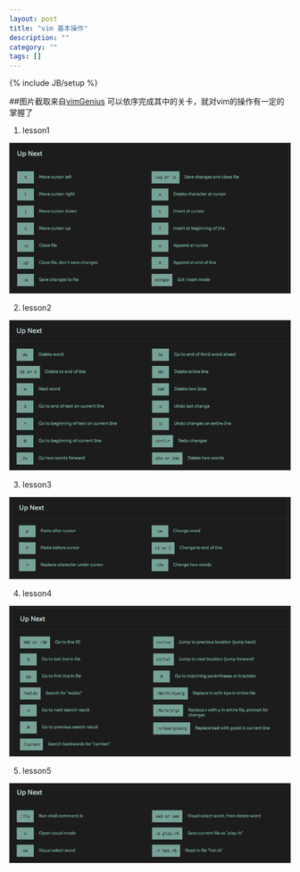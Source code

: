 ```yaml
---
layout: post
title: "vim 基本操作"
description: ""
category: ""
tags: []
---
```

{% include JB/setup %}

##图片截取来自[vimGenius](http://vimgenius.com/lessons/vim-intro)
可以依序完成其中的关卡，就对vim的操作有一定的掌握了

1. lesson1
<img src="/assets/image/vim_1.jpg"  /> 

2. lesson2
<img src="/assets/image/vim_2.jpg"  /> 

3. lesson3
<img src="/assets/image/vim_3.jpg"  /> 

4. lesson4
<img src="/assets/image/vim_4.jpg"  /> 

5. lesson5 
<img src="/assets/image/vim_5.jpg"  /> 


